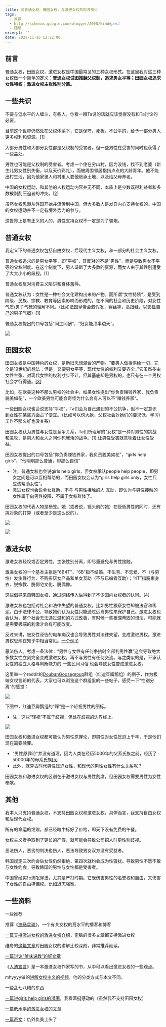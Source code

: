 ```yaml
---
title: 对普通女权，田园女权，与激进女权的粗浅探讨
tags:
  - 推荐
  - http://schemas.google.com/blogger/2008/kind#post
  - 随想
excerpt: ''
date: 2023-11-16 12:22:00
---
```


<!-- more -->
## 前言

普通女权，田园女权，激进女权是中国最常见的三种女权形式。在这里我对这三种女权做一个简单的定义：**普通女权试图推翻父权制，追求男女平等；田园女权追求女性特权；激进女权主张性别分离。**

  

## 一些共识

不要与低水平的人缠斗，有些人，你看一眼Ta说的话就应该觉得没有和Ta讨论的必要。

  

目前这个世界仍然处在父权体系下，它是保守，死板，不公平的，给予一部分男人更多权利和资源。[\[1\]](https://zhuanlan.zhihu.com/p/71262236)

大部分男性和大部分女性都是父权制的受害者，但一些男性在受害的同时也获得了一些益处。

男性也可能是父权制的受害者。考虑一个住在穷山村，因为没钱，找不到老婆（新生儿男女性别失衡，以及天价彩礼），而被周围邻居指指点点的大龄青年。他不能出村生活，因为他家里人和村里人要他继承土地，以及给父母养老。

  

中国的女权运动，和其他的人权运动内容并无不同，本质上是少数既得利益者和多数被剥削压迫者的冲突。[\[2\]](https://www.thepaper.cn/newsDetail_forward_1352330)

  

虽然女权思潮从外国开始并流传到中国，但大多数人是发自内心支持女权的。中国的女权运动并不一定有境外势力的参与。

  

这世界上是有正义的人的，男性支持女权不一定是为了骗炮。

  

## 普通女权

我定义下的普通女权包括自由女权，后现代主义女权，和一部分的社会主义女权。

  

普通女权追求的是男女平等，即“平权”，其反对的不是“男性”，而是导致男女不平等的父权制度。在这个制度下，男人垄断了大多数的资源，而女人由于其性别遭受了大大小小的歧视。\[1\]

普通女权反对消费主义陷阱和身体羞辱。

  

普通女权认为：女性是一种社会文化建构出来的产物。而所谓“女性特质”，是受到阶级、民族、宗教、教育等因素影响而形成的。在不同的社会和历史阶段，对女性气质/男子气概的理解不同。（比如法国皇帝会戴假发，穿丝袜，高跟鞋，以彰显自己的男子气概）\[1\]

  

普通女权提出的口号包括“同工同酬”，“妇女能顶半边天”。

  

[![](https://blogger.googleusercontent.com/img/a/AVvXsEhELIGOHB6rFKfqNtGOCLZdFNlWU79WX3uYk0yAuwP6emZvQSB-SZRP0QctmdZ8tM_v2H4nxLn0bc8vVZ-YZKGVf1hynBx06Be5GYJfySs5SE_CGJltyp7psuMrkwVSu0rKlpaZdz99GL_cU5NWW-ktSjeIWncUOLNkMy163NoFlPF-7GOV1-NlZfGpOfc)](https://blogger.googleusercontent.com/img/a/AVvXsEhELIGOHB6rFKfqNtGOCLZdFNlWU79WX3uYk0yAuwP6emZvQSB-SZRP0QctmdZ8tM_v2H4nxLn0bc8vVZ-YZKGVf1hynBx06Be5GYJfySs5SE_CGJltyp7psuMrkwVSu0rKlpaZdz99GL_cU5NWW-ktSjeIWncUOLNkMy163NoFlPF-7GOV1-NlZfGpOfc)

  
  

## 田园女权

田园女权是中国特色的女权，是新旧思想混合的产物。“要男人做事供给一切，完全是19世纪的想法；但是，又要男女平等，现代女性的权利又要齐全。”它虽然多由女性主张、对现代女性的权利寸步不让，但其基底却是男权的，也只有在一个男权社会才行得通。[\[3\]](https://www.naradafoundation.org/content/8712)

比如，在欧美这种不那么男权的社会中，如果女性提出“你负责赚钱养家，我负责貌美如花”，一个欧美男性可能会奇怪为什么会有人可以不“赚钱养家”。

  

一些田园女权也会说支持“平权”，Ta们会为自己遇到的不公抗争，但不一定意识到女性在某些方面占了便宜。（比如可以傍大款，父权社会对她们的要求低，学习/工作不那么好也没关系）

  

田园女权认为男性与女性是竞争关系，Ta们所理解的“女权”是一种对男性的挑战和进攻，是男人和女人之间你死我活的战争。\[1\] 让男性受害就意味着让女性受益。

  

田园女权提出的口号包括“你负责赚钱养家，我负责貌美如花”，“girls help girls”，“他明明那么普通，却那么自信”

*   注，普通女权也会说girls help girls，但女权承认people help people，即男女之间是可以互相帮助的，而田园女权会认为“girls help girls only，女性只应该帮助女性”。
*   激进女权也会说单女互助，不与 与男性接触的人 互助，即认为与男性接触的女性属于向男性投降，不属于女权群体了。

  

田园女权的代表人物是杨笠。她（或者说，镜头前的她）在贬低男性的同时，还有挑对象的打算（或者至少是这么说的）。

  

[![](https://blogger.googleusercontent.com/img/a/AVvXsEj7cZAUx-a1O5esQx8-GJ6V3q92KS9U4xCqZZz-p4_SRJBNI-V1ZEI4wu5OxFXnf2nVKyEu3vOqfY-0CRq9rgYwKFrlwYLjo89XKDXZfLI1N13eFl_QQpuyx-9vRQbNxfq4Bioypu3J9eSAvEhG7Zb-C2SE0cHTS7BlRDp0S90CznxRcN1UxqRYi3A6YyI=w358-h400)](https://blogger.googleusercontent.com/img/a/AVvXsEj7cZAUx-a1O5esQx8-GJ6V3q92KS9U4xCqZZz-p4_SRJBNI-V1ZEI4wu5OxFXnf2nVKyEu3vOqfY-0CRq9rgYwKFrlwYLjo89XKDXZfLI1N13eFl_QQpuyx-9vRQbNxfq4Bioypu3J9eSAvEhG7Zb-C2SE0cHTS7BlRDp0S90CznxRcN1UxqRYi3A6YyI)

  

[![](https://blogger.googleusercontent.com/img/b/R29vZ2xl/AVvXsEj22lTqxvdxObHNvhT0j1C02cjOe7ws0W5jNyKfg3hGeylx8G8CE4hBbODdGDgRf3l6yyRlc9V2Uojfb6J28uQqvl4PKRf08PYep-eOpKyFlE7J1exZdhgKy0JiL3PY-sq_A_mTtcZE0El654gQ-XxlMPYZ0Ql0MxaNxdgTLabWMVilmD-MCk_0TF9jm44/w246-h640/w700d1q75cms.jpg)](https://blogger.googleusercontent.com/img/b/R29vZ2xl/AVvXsEj22lTqxvdxObHNvhT0j1C02cjOe7ws0W5jNyKfg3hGeylx8G8CE4hBbODdGDgRf3l6yyRlc9V2Uojfb6J28uQqvl4PKRf08PYep-eOpKyFlE7J1exZdhgKy0JiL3PY-sq_A_mTtcZE0El654gQ-XxlMPYZ0Ql0MxaNxdgTLabWMVilmD-MCk_0TF9jm44/s1825/w700d1q75cms.jpg)

  

## **激进女权**

激进女权轻视或否定男性，主张性别分离，即尽量避免与男性接触。

  

激进女权的一个基本主张是“6B4T”，“6B”指不结婚、不生育、不恋爱、不（与男性）发生性行为、不购买厌女产品和单女互助（不与已婚者互助）；“4T”指脱束身衣、脱宗教、脱御宅文化、脱偶像。

这些倡导来自韩国女权，通过网络传入后得到了不少国内女权者的认同。[\[4\]](https://www.wainao.me/wainao-reads/Lisa-in-Crazy-Horse-Show-sparks-controversy-09212023)

  

激进女权也包括对社会和法律失望的普通女权。比如男性猥亵女性却被法官和稀泥。由于法律不公，导致她们认为女性只能通过远离男性来保护自己。激进女权也会认为，整个社会无法通过温和的方式改善，有时候一些根深蒂固的想法，可能就是需要极端的刺激才会有可能改变。

反过来讲，被女性诬告的电车痴汉也会导致男性对法律失望，变成激进男权。激进男权思潮在知乎中相当常见。[一个例子](https://www.zhihu.com/question/447590585/answer/1765462980)

  

恶法伤人。考虑一条法律：“男性与女性有任何争执时全部判男性赢”这会导致绝大多数女性立刻完全变成激进女权，再不与男性有任何交流。与之类似的是，不承认女性的独立人格与判断能力的 一些民间习俗 也会导致女性变成激进女权。

  

这里举一个reddit的[DoubanGoosegroup](https://www.reddit.com/r/DoubanGoosegroup/)群组（红迪豆瓣鹅组）的例子，作为极端女权言论的代表。大家也可以浏览这个群组里的一些帖子，感受一下“性别分离”的感觉：

  

[![](https://blogger.googleusercontent.com/img/a/AVvXsEhJknQVBh_xATWBuiXDwJYhz2EkMuIltISkI6Z2nIQU3o2QT2EPWNX-zGNMwamo35AAoMsSmUmqGlqCx7pjR4ioSSBHd3A6lxVMXKkHvx2Gke7R4YT13nAJoLeMffdGbInPq72N_ObYQO-ZFxgV3eh2caTET8fWpvlA0tCJa6qvs1YlMjxbY4LdFffwLHo=w207-h400)](https://blogger.googleusercontent.com/img/a/AVvXsEhJknQVBh_xATWBuiXDwJYhz2EkMuIltISkI6Z2nIQU3o2QT2EPWNX-zGNMwamo35AAoMsSmUmqGlqCx7pjR4ioSSBHd3A6lxVMXKkHvx2Gke7R4YT13nAJoLeMffdGbInPq72N_ObYQO-ZFxgV3eh2caTET8fWpvlA0tCJa6qvs1YlMjxbY4LdFffwLHo)

  

下图中，红迪豆瓣鹅组的“踩”是一个轻视男性的图标。

*   注：这些“轻视”不属于歧视，但处在歧视的边界线上。

  

[![](https://blogger.googleusercontent.com/img/a/AVvXsEh4a8SRbNPKf2fDxTRbRnl0mPAj1Fzyg76CRIJXmnJ7IB4UwCSdTI1rlJvZoy_OB5JPR8HCueoLfXLrTQnCgOj19kJYEvI-GrEsnVA04KyOMS7clg0o6FeQDsFEYXAdWO8e6vE1SVWIvYvNWIpN16oOyx-zApI0_1wItTBPoy4vWO4ff-vY5LNAGAjWp98)](https://blogger.googleusercontent.com/img/a/AVvXsEh4a8SRbNPKf2fDxTRbRnl0mPAj1Fzyg76CRIJXmnJ7IB4UwCSdTI1rlJvZoy_OB5JPR8HCueoLfXLrTQnCgOj19kJYEvI-GrEsnVA04KyOMS7clg0o6FeQDsFEYXAdWO8e6vE1SVWIvYvNWIpN16oOyx-zApI0_1wItTBPoy4vWO4ff-vY5LNAGAjWp98)

  

田园女权和激进女权都可能认为男性原罪论，即男性对女性压迫上千年，于是他们现在需要赎罪。

*   “男性原罪论”并没有道理，因为人类在经历5000年的父系氏族之前，经历了50000年的母系氏族[\[5\]](https://en.wikipedia.org/wiki/Matrilineality)
*   此外，就算古时代男性压迫女性，和现代的男性女性有什么关系呢？

  

田园女权和激进女权的区别在于激进女权与男性割席，但田园女权需要男性为女性奉献。

  

## 其他

我本人只支持普通女权，不支持田园女权和激进女权。具体而言，我支持自由女权和后现代女权。

  

所有的命运的馈赠，都已经暗中标好了价格，即天下没有免费的午餐。

女权主义者争取到了更长的产假，就可能会导致公司招人时更性别歧视。

  

恶法伤人，恶劣的判决也伤人，恶法导致男女双方没有受益者。

韩国规定三次约会后女性仍然拒绝，第四次就约会成为性骚扰。导致男性不愿不敢与女性约会，导致韩国的男性与女性都是受害者。

中国曾经实行流氓罪法，尤其是严打时期。它既伤害男性的名誉权和自由，又伤害了女性的自由择偶权。比如[迟志强案](https://zh.wikipedia.org/zh-hans/%E8%BF%9F%E5%BF%97%E5%BC%BA)。

  

## 一些资料

一些推荐

推荐《[海马星球](https://seahorseplanet.net/)》，一个有关女权的高水平的播客和博客

[一篇支持激进女权的激进女权介绍](https://www.wainao.me/wainao-reads/controversial-radical-feminism-04252023)，歪脑的很多文章都支持激进女权

维舟的[这篇文章](https://www.naradafoundation.org/content/8712)对田园女权的讲解比较深刻，非常推荐阅读。

[一篇讨论“爹味说教”的好文章](https://mp.weixin.qq.com/s?__biz=MzI2NzQ1MzIxMQ==&mid=2247575283&idx=1&sn=bbcd574d5d429989ea3de3a3bb13f41a&chksm=eafd7087dd8af9915f91b53302dc20d17a244b27c186c1e645ead5fb85a4b48b7e688da64e6c&cur_album_id=2774369669934841858&scene=189#wechat_redirect)

《[人渣宣言](https://en.wikipedia.org/wiki/SCUM_Manifesto)》是一本激进女权作家写的书，从中可以看出激进女权的一些观点。

mhyyyy做的[讲解女权主义的视频](https://youtu.be/F4xbOlvO4T4?si=GKIg-RGLW1W8rbd5)，他的分类方式与本文不同。

  

一些乱七八糟的东西

[一篇讲girls help girls的漫画](https://k.sina.cn/article_5648507852_150ad63cc04000uhle.html)，我看着挺感动的（虽然我不支持田园女权）

[一篇低水平的激进女权的文章](https://weibo.com/6205942286/LvKw2FtZ2?type=repost)

[一篇奇文](https://zhuanlan.zhihu.com/p/528399509)：仇外仇美上头了